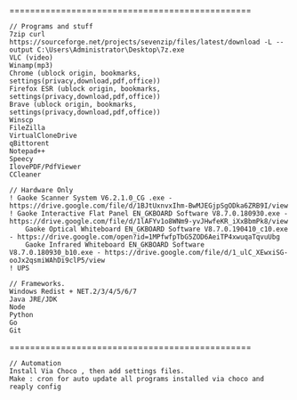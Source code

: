 ===============================================

	// Programs and stuff
	7zip curl https://sourceforge.net/projects/sevenzip/files/latest/download -L --output C:\Users\Administrator\Desktop\7z.exe
	VLC	(video)
	Winamp(mp3)
	Chrome (ublock origin, bookmarks, settings(privacy,download,pdf,office))
	Firefox ESR (ublock origin, bookmarks, settings(privacy,download,pdf,office))
	Brave (ublock origin, bookmarks, settings(privacy,download,pdf,office))
	Winscp
	FileZilla
	VirtualCloneDrive
	qBittorent
	Notepad++
	Speecy		
	IlovePDF/PdfViewer
	CCleaner
	
	// Hardware Only
	! Gaoke Scanner System V6.2.1.0_CG .exe - https://drive.google.com/file/d/1BJtUxnvxIhm-BwMJEGjpSgODka6ZRB9I/view
	! Gaoke Interactive Flat Panel EN_GKBOARD Software V8.7.0.180930.exe - https://drive.google.com/file/d/1lAFYv1o8WNm9-yvJHwfeKR_iXxBbmPk8/view
		Gaoke Optical Whiteboard EN_GKBOARD Software V8.7.0.190410_c10.exe - https://drive.google.com/open?id=1MPfwfpTbG5ZOD6AeiTP4xwuqaTqvuUbg	
		Gaoke Infrared Whiteboard EN_GKBOARD Software V8.7.0.180930_b10.exe - https://drive.google.com/file/d/1_ulC_XEwxiSG-ooJx2qsmiWAhDi9clP5/view
	! UPS

	// Frameworks.
	Windows Redist + NET.2/3/4/5/6/7
	Java JRE/JDK
	Node
	Python
	Go
	Git
	
===============================================

	// Automation
	Install Via Choco , then add settings files.
	Make : cron for auto update all programs installed via choco and reaply config
	
